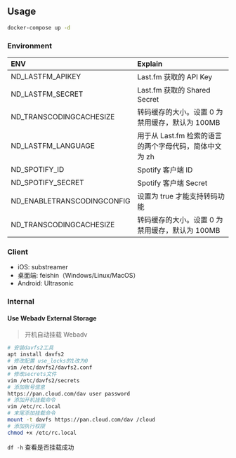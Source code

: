 ## Usage

```sh
docker-compose up -d
```

### Environment

| ENV                        | Explain                                                |
| :------------------------- | :----------------------------------------------------- |
| ND_LASTFM_APIKEY           | Last.fm 获取的 API Key                                 |
| ND_LASTFM_SECRET           | Last.fm 获取的 Shared Secret                           |
| ND_TRANSCODINGCACHESIZE    | 转码缓存的大小。设置 0 为禁用缓存，默认为 100MB        |
| ND_LASTFM_LANGUAGE         | 用于从 Last.fm 检索的语言的两个字母代码，简体中文为 zh |
| ND_SPOTIFY_ID              | Spotify 客户端 ID                                      |
| ND_SPOTIFY_SECRET          | Spotify 客户端 Secret                                  |
| ND_ENABLETRANSCODINGCONFIG | 设置为 true 才能支持转码功能                           |
| ND_TRANSCODINGCACHESIZE    | 转码缓存的大小。设置 0 为禁用缓存，默认为 100MB        |

### Client

- iOS: substreamer
- 桌面端: feishin（Windows/Linux/MacOS）
- Android: Ultrasonic

### Internal

#### Use Webadv External Storage

>开机自动挂载 Webadv

```sh
# 安装davfs2工具
apt install davfs2
# 修改配置 use_locks的1改为0
vim /etc/davfs2/davfs2.conf 
# 修改secrets文件
vim /etc/davfs2/secrets
# 添加账号信息
https://pan.cloud.com/dav user password
# 添加开机挂载命令
vim /etc/rc.local
# 末尾添加挂载命令
mount -t davfs https://pan.cloud.com/dav /cloud
# 添加执行权限
chmod +x /etc/rc.local
```
`df -h` 查看是否挂载成功